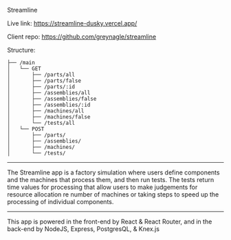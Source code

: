 Streamline

Live link: https://streamline-dusky.vercel.app/

Client repo: https://github.com/greynagle/streamline

Structure:
```.
├── /main
│   └── GET
│       ├── /parts/all
│       ├── /parts/false
│       ├── /parts/:id
│       ├── /assemblies/all
│       ├── /assemblies/false
│       ├── /assemblies/:id
│       ├── /machines/all
│       ├── /machines/false
│       └── /tests/all
│   └── POST
│       ├── /parts/
│       ├── /assemblies/
│       ├── /machines/
│       └── /tests/
```

_______________________________________

The Streamline app is a factory simulation where users define components and the machines that process them, and then run tests. The tests return time values for processing that allow users to make judgements for resource allocation re number of machines or taking steps to speed up the processing of individual components.

_______________________________________

This app is powered in the front-end by React & React Router, and in the back-end by NodeJS, Express, PostgresQL, & Knex.js
